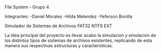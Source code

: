 File System - Grupo 4

Integrantes:
-Daniel Morales
-Hilda Melendez
-Yeferson Bonilla

Simulador de Sistemas de Archivos
FAT32
NTFS
EXT

La idea principal del proyecto es llevar acabo la simulacion y emulacion de los distintos tipos de sistemas de archivos existentes, replicando de esta manera sus respectivas estructuras y caracteristicas.
